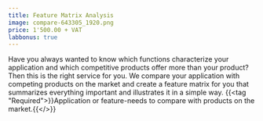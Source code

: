 ```yaml
---
title: Feature Matrix Analysis
image: compare-643305_1920.png
price: 1'500.00 + VAT 
labbonus: true
---
```

Have you always wanted to know which functions characterize your application and which competitive products offer more than your product? Then this is the right service for you. We compare your application with competing products on the market and create a feature matrix for you that summarizes everything important and illustrates it in a simple way.
{{<tag "Required">}}Application or feature-needs to compare with products on the market.{{</>}}

<!--more--> 

